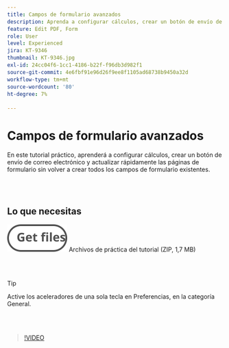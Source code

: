 ```yaml
---
title: Campos de formulario avanzados
description: Aprenda a configurar cálculos, crear un botón de envío de correo electrónico y actualizar rápidamente las páginas de formulario sin volver a crear todos los campos de formulario existentes
feature: Edit PDF, Form
role: User
level: Experienced
jira: KT-9346
thumbnail: KT-9346.jpg
exl-id: 24cc04f6-1cc1-4186-b22f-f96db3d982f1
source-git-commit: 4e6fbf91e96d26f9ee8f1105ad68738b9450a32d
workflow-type: tm+mt
source-wordcount: '80'
ht-degree: 7%

---
```


# Campos de formulario avanzados

En este tutorial práctico, aprenderá a configurar cálculos, crear un botón de envío de correo electrónico y actualizar rápidamente las páginas de formulario sin volver a crear todos los campos de formulario existentes.

<br> 

## Lo que necesitas

[![Obtener archivos](../assets/Getfiles.svg)](../assets/ProjectEstimate.zip)
Archivos de práctica del tutorial (ZIP, 1,7 MB)

<br> 

>[!TIP]
>
>Active los aceleradores de una sola tecla en Preferencias, en la categoría General.

<br> 

>[!VIDEO](https://video.tv.adobe.com/v/340379?quality=12&learn=on&hidetitle=true)
